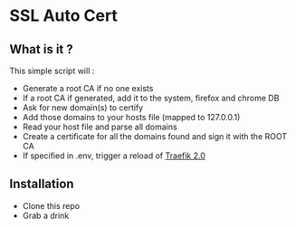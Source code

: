 # SSL Auto Cert

## What is it ?

This simple script will :

- Generate a root CA if no one exists
- If a root CA if generated, add it to the system, firefox and chrome DB
- Ask for new domain(s) to certify
- Add those domains to your hosts file (mapped to 127.0.0.1)
- Read your host file and parse all domains
- Create a certificate for all the domains found and sign it with the ROOT CA
- If specified in .env, trigger a reload of [Traefik 2.0](https://docs.traefik.io/https/tls/#user-defined)

## Installation

- Clone this repo
- Grab a drink
